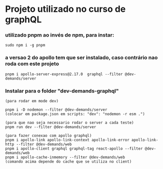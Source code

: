 # Projeto utilizado no curso de graphQL

### utilizado pnpm ao invés de npm, para instar:
```
sudo npm i -g pnpm
```

### a versao 2 do apollo tem que ser instalado, caso contrário nao roda com este projeto
```
pnpm i apollo-server-express@2.17.0  graphql --filter @dev-demands/server
```

### Instalar para o folder "dev-demands-graphql"

```
(para rodar em mode dev)

pnpm i -D nodemon --filter @dev-demands/server
(colocar em package.json em scripts: "dev": "nodemon -r esm .")

(para que nao seja necessario rodar o server a cada teste)
pnpm run dev --filter @dev-demands/server

(para fazer conexao com apollo graphql)
pnpm i apollo-link apollo-link-context apollo-link-error apollo-link-http --filter @dev-demands/web
pnpm i apollo-client graphql graphql-tag react-apollo --filter @dev-demands/web
pnpm i apollo-cache-inmemory --filter @dev-demands/web
(comando acima depende do cache que se utiliza no client)
```
